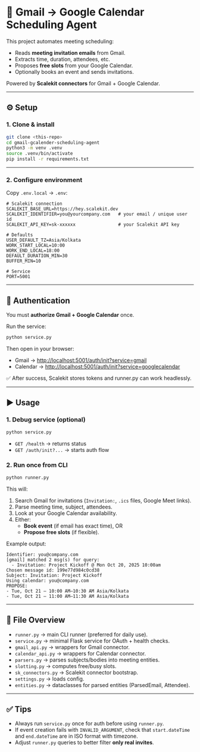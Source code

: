 
# 📅 Gmail → Google Calendar Scheduling Agent

This project automates meeting scheduling:  
- Reads **meeting invitation emails** from Gmail.  
- Extracts time, duration, attendees, etc.  
- Proposes **free slots** from your Google Calendar.  
- Optionally books an event and sends invitations.  

Powered by **Scalekit connectors** for Gmail + Google Calendar.

---

## ⚙️ Setup

### 1. Clone & install
```bash
git clone <this-repo>
cd gmail-gcalender-scheduling-agent
python3 -m venv .venv
source .venv/bin/activate
pip install -r requirements.txt
```

---

### 2. Configure environment

Copy `.env.local` → `.env`:

```env
# Scalekit connection
SCALEKIT_BASE_URL=https://hey.scalekit.dev
SCALEKIT_IDENTIFIER=you@yourcompany.com   # your email / unique user id
SCALEKIT_API_KEY=sk-xxxxxx                # your Scalekit API key

# Defaults
USER_DEFAULT_TZ=Asia/Kolkata
WORK_START_LOCAL=10:00
WORK_END_LOCAL=18:00
DEFAULT_DURATION_MIN=30
BUFFER_MIN=10

# Service
PORT=5001
```

---

## 🔑 Authentication

You must **authorize Gmail + Google Calendar** once.

Run the service:
```bash
python service.py
```

Then open in your browser:
- Gmail → [http://localhost:5001/auth/init?service=gmail](http://localhost:5001/auth/init?service=gmail)  
- Calendar → [http://localhost:5001/auth/init?service=googlecalendar](http://localhost:5001/auth/init?service=googlecalendar)  

✅ After success, Scalekit stores tokens and runner.py can work headlessly.

---

## ▶️ Usage

### 1. Debug service (optional)
```bash
python service.py
```
- `GET /health` → returns status  
- `GET /auth/init?...` → starts auth flow  

### 2. Run once from CLI
```bash
python runner.py
```

This will:
1. Search Gmail for invitations (`Invitation:`, `.ics` files, Google Meet links).  
2. Parse meeting time, subject, attendees.  
3. Look at your Google Calendar availability.  
4. Either:
   - **Book event** (if email has exact time), OR  
   - **Propose free slots** (if flexible).  

Example output:
```
Identifier: you@company.com
[gmail] matched 2 msg(s) for query:
  - Invitation: Project Kickoff @ Mon Oct 20, 2025 10:00am
Chosen message id: 199e77d984c0cd38
Subject: Invitation: Project Kickoff
Using calendar: you@company.com
PROPOSE:
- Tue, Oct 21 — 10:00 AM–10:30 AM Asia/Kolkata
- Tue, Oct 21 — 11:00 AM–11:30 AM Asia/Kolkata
```

---

## 📂 File Overview

- `runner.py` → main CLI runner (preferred for daily use).  
- `service.py` → minimal Flask service for OAuth + health checks.  
- `gmail_api.py` → wrappers for Gmail connector.  
- `calendar_api.py` → wrappers for Calendar connector.  
- `parsers.py` → parses subjects/bodies into meeting entities.  
- `slotting.py` → computes free/busy slots.  
- `sk_connectors.py` → Scalekit connector bootstrap.  
- `settings.py` → loads config.  
- `entities.py` → dataclasses for parsed entities (ParsedEmail, Attendee).  

---

## ✅ Tips
- Always run `service.py` once for auth before using `runner.py`.  
- If event creation fails with `INVALID_ARGUMENT`, check that `start.dateTime` and `end.dateTime` are in ISO format with timezone.  
- Adjust `runner.py` queries to better filter **only real invites**.  

